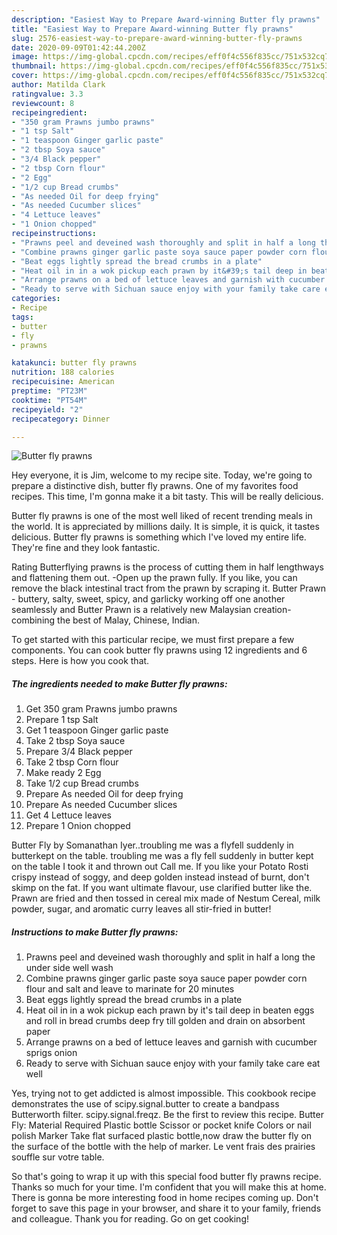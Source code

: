 ```yaml
---
description: "Easiest Way to Prepare Award-winning Butter fly prawns"
title: "Easiest Way to Prepare Award-winning Butter fly prawns"
slug: 2576-easiest-way-to-prepare-award-winning-butter-fly-prawns
date: 2020-09-09T01:42:44.200Z
image: https://img-global.cpcdn.com/recipes/eff0f4c556f835cc/751x532cq70/butter-fly-prawns-recipe-main-photo.jpg
thumbnail: https://img-global.cpcdn.com/recipes/eff0f4c556f835cc/751x532cq70/butter-fly-prawns-recipe-main-photo.jpg
cover: https://img-global.cpcdn.com/recipes/eff0f4c556f835cc/751x532cq70/butter-fly-prawns-recipe-main-photo.jpg
author: Matilda Clark
ratingvalue: 3.3
reviewcount: 8
recipeingredient:
- "350 gram Prawns jumbo prawns"
- "1 tsp Salt"
- "1 teaspoon Ginger garlic paste"
- "2 tbsp Soya sauce"
- "3/4 Black pepper"
- "2 tbsp Corn flour"
- "2 Egg"
- "1/2 cup Bread crumbs"
- "As needed Oil for deep frying"
- "As needed Cucumber slices"
- "4 Lettuce leaves"
- "1 Onion chopped"
recipeinstructions:
- "Prawns peel and deveined wash thoroughly and split in half a long the under side well wash"
- "Combine prawns ginger garlic paste soya sauce paper powder corn flour and salt and leave to marinate for 20 minutes"
- "Beat eggs lightly spread the bread crumbs in a plate"
- "Heat oil in in a wok pickup each prawn by it&#39;s tail deep in beaten eggs and roll in bread crumbs deep fry till golden and drain on absorbent paper"
- "Arrange prawns on a bed of lettuce leaves and garnish with cucumber sprigs onion"
- "Ready to serve with Sichuan sauce enjoy with your family take care eat well"
categories:
- Recipe
tags:
- butter
- fly
- prawns

katakunci: butter fly prawns 
nutrition: 188 calories
recipecuisine: American
preptime: "PT23M"
cooktime: "PT54M"
recipeyield: "2"
recipecategory: Dinner

---
```



![Butter fly prawns](https://img-global.cpcdn.com/recipes/eff0f4c556f835cc/751x532cq70/butter-fly-prawns-recipe-main-photo.jpg)

Hey everyone, it is Jim, welcome to my recipe site. Today, we're going to prepare a distinctive dish, butter fly prawns. One of my favorites food recipes. This time, I'm gonna make it a bit tasty. This will be really delicious.

Butter fly prawns is one of the most well liked of recent trending meals in the world. It is appreciated by millions daily. It is simple, it is quick, it tastes delicious. Butter fly prawns is something which I've loved my entire life. They're fine and they look fantastic.

Rating Butterflying prawns is the process of cutting them in half lengthways and flattening them out. -Open up the prawn fully. If you like, you can remove the black intestinal tract from the prawn by scraping it. Butter Prawn - buttery, salty, sweet, spicy, and garlicky working off one another seamlessly and Butter Prawn is a relatively new Malaysian creation-combining the best of Malay, Chinese, Indian.


To get started with this particular recipe, we must first prepare a few components. You can cook butter fly prawns using 12 ingredients and 6 steps. Here is how you cook that.

<!--inarticleads1-->

##### The ingredients needed to make Butter fly prawns:

1. Get 350 gram Prawns jumbo prawns
1. Prepare 1 tsp Salt
1. Get 1 teaspoon Ginger garlic paste
1. Take 2 tbsp Soya sauce
1. Prepare 3/4 Black pepper
1. Take 2 tbsp Corn flour
1. Make ready 2 Egg
1. Take 1/2 cup Bread crumbs
1. Prepare As needed Oil for deep frying
1. Prepare As needed Cucumber slices
1. Get 4 Lettuce leaves
1. Prepare 1 Onion chopped


Butter Fly by Somanathan Iyer..troubling me was a flyfell suddenly in butterkept on the table. troubling me was a fly fell suddenly in butter kept on the table I took it and thrown out Call me. If you like your Potato Rosti crispy instead of soggy, and deep golden instead instead of burnt, don&#39;t skimp on the fat. If you want ultimate flavour, use clarified butter like the. Prawn are fried and then tossed in cereal mix made of Nestum Cereal, milk powder, sugar, and aromatic curry leaves all stir-fried in butter! 

<!--inarticleads2-->

##### Instructions to make Butter fly prawns:

1. Prawns peel and deveined wash thoroughly and split in half a long the under side well wash
1. Combine prawns ginger garlic paste soya sauce paper powder corn flour and salt and leave to marinate for 20 minutes
1. Beat eggs lightly spread the bread crumbs in a plate
1. Heat oil in in a wok pickup each prawn by it&#39;s tail deep in beaten eggs and roll in bread crumbs deep fry till golden and drain on absorbent paper
1. Arrange prawns on a bed of lettuce leaves and garnish with cucumber sprigs onion
1. Ready to serve with Sichuan sauce enjoy with your family take care eat well


Yes, trying not to get addicted is almost impossible. This cookbook recipe demonstrates the use of scipy.signal.butter to create a bandpass Butterworth filter. scipy.signal.freqz. Be the first to review this recipe. Butter Fly: Material Required Plastic bottle Scissor or pocket knife Colors or nail polish Marker Take flat surfaced plastic bottle,now draw the butter fly on the surface of the bottle with the help of marker. Le vent frais des prairies souffle sur votre table. 

So that's going to wrap it up with this special food butter fly prawns recipe. Thanks so much for your time. I'm confident that you will make this at home. There is gonna be more interesting food in home recipes coming up. Don't forget to save this page in your browser, and share it to your family, friends and colleague. Thank you for reading. Go on get cooking!
